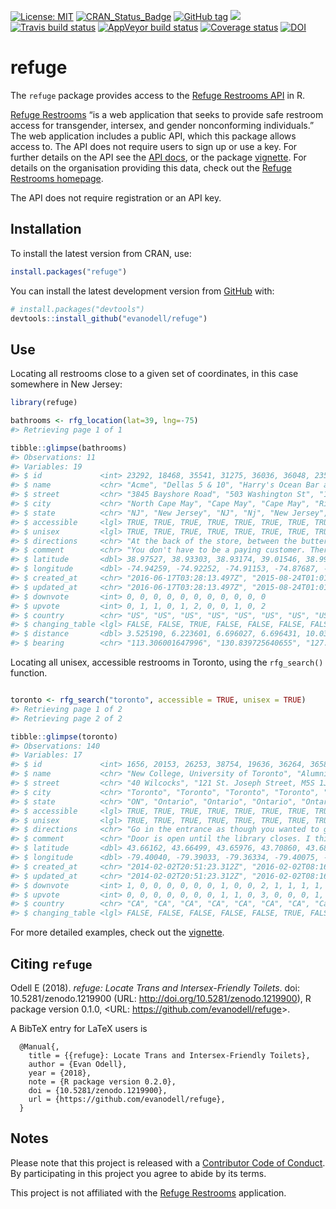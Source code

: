 
<!-- README.md is generated from README.Rmd. Please edit that file -->

[![License:
MIT](https://img.shields.io/badge/License-MIT-blue.svg)](https://opensource.org/licenses/MIT)
[![CRAN\_Status\_Badge](https://www.r-pkg.org/badges/version/refuge)](https://cran.r-project.org/package=refuge)
[![GitHub
tag](https://img.shields.io/github/tag/evanodell/refuge.svg)](https://github.com/evanodell/refuge)
[![](https://cranlogs.r-pkg.org/badges/grand-total/refuge)](https://dgrtwo.shinyapps.io/cranview/)
[![Travis build
status](https://travis-ci.org/evanodell/refuge.svg?branch=master)](https://travis-ci.org/evanodell/refuge)
[![AppVeyor build
status](https://ci.appveyor.com/api/projects/status/github/evanodell/refuge?branch=master&svg=true)](https://ci.appveyor.com/project/evanodell/refuge)
[![Coverage
status](https://codecov.io/gh/evanodell/refuge/branch/master/graph/badge.svg)](https://codecov.io/github/evanodell/refuge?branch=master)
[![DOI](https://zenodo.org/badge/129826417.svg)](https://zenodo.org/badge/latestdoi/129826417)

# refuge

The `refuge` package provides access to the [Refuge Restrooms
API](https://www.refugerestrooms.org/api/docs/#!/restrooms) in R.

[Refuge Restrooms](https://www.refugerestrooms.org/) “is a web
application that seeks to provide safe restroom access for transgender,
intersex, and gender nonconforming individuals.” The web application
includes a public API, which this package allows access to. The API does
not require users to sign up or use a key. For further details on the
API see the [API docs](https://www.refugerestrooms.org/api/docs/), or
the package
[vignette](https://docs.evanodell.com/refuge/articles/introduction.html).
For details on the organisation providing this data, check out the
[Refuge Restrooms homepage](https://www.refugerestrooms.org/).

The API does not require registration or an API key.

## Installation

To install the latest version from CRAN, use:

``` r
install.packages("refuge")
```

You can install the latest development version from
[GitHub](https://github.com/) with:

``` r
# install.packages("devtools")
devtools::install_github("evanodell/refuge")
```

## Use

Locating all restrooms close to a given set of coordinates, in this case
somewhere in New Jersey:

``` r
library(refuge)

bathrooms <- rfg_location(lat=39, lng=-75)
#> Retrieving page 1 of 1

tibble::glimpse(bathrooms)
#> Observations: 11
#> Variables: 19
#> $ id             <int> 23292, 18468, 35541, 31275, 36036, 36048, 23588...
#> $ name           <chr> "Acme", "Dellas 5 & 10", "Harry's Ocean Bar and...
#> $ street         <chr> "3845 Bayshore Road", "503 Washington St", "102...
#> $ city           <chr> "North Cape May", "Cape May", "Cape May", "Rio ...
#> $ state          <chr> "NJ", "New Jersey", "NJ", "Nj", "New Jersey", "...
#> $ accessible     <lgl> TRUE, TRUE, TRUE, TRUE, TRUE, TRUE, TRUE, TRUE,...
#> $ unisex         <lgl> TRUE, TRUE, TRUE, TRUE, TRUE, TRUE, TRUE, TRUE,...
#> $ directions     <chr> "At the back of the store, between the butter /...
#> $ comment        <chr> "You don't have to be a paying customer. There ...
#> $ latitude       <dbl> 38.97527, 38.93303, 38.93174, 39.01546, 38.9901...
#> $ longitude      <dbl> -74.94259, -74.92252, -74.91153, -74.87687, -74...
#> $ created_at     <chr> "2016-06-17T03:28:13.497Z", "2015-08-24T01:01:2...
#> $ updated_at     <chr> "2016-06-17T03:28:13.497Z", "2015-08-24T01:01:2...
#> $ downvote       <int> 0, 0, 0, 0, 0, 0, 0, 0, 0, 0, 0
#> $ upvote         <int> 0, 1, 1, 0, 1, 2, 0, 0, 1, 0, 2
#> $ country        <chr> "US", "US", "US", "US", "US", "US", "US", "US",...
#> $ changing_table <lgl> FALSE, FALSE, TRUE, FALSE, FALSE, FALSE, FALSE,...
#> $ distance       <dbl> 3.525190, 6.223601, 6.696027, 6.696431, 10.0393...
#> $ bearing        <chr> "113.306001647996", "130.839725640655", "127.65...
```

Locating all unisex, accessible restrooms in Toronto, using the
`rfg_search()` function.

``` r

toronto <- rfg_search("toronto", accessible = TRUE, unisex = TRUE)
#> Retrieving page 1 of 2
#> Retrieving page 2 of 2

tibble::glimpse(toronto)
#> Observations: 140
#> Variables: 17
#> $ id             <int> 1656, 20153, 26253, 38754, 19636, 36264, 36582,...
#> $ name           <chr> "New College, University of Toronto", "Alumni H...
#> $ street         <chr> "40 Wilcocks", "121 St. Joseph Street, M5S 1J4"...
#> $ city           <chr> "Toronto", "Toronto", "Toronto", "Toronto", "Mi...
#> $ state          <chr> "ON", "Ontario", "Ontario", "Ontario", "Ontario...
#> $ accessible     <lgl> TRUE, TRUE, TRUE, TRUE, TRUE, TRUE, TRUE, TRUE,...
#> $ unisex         <lgl> TRUE, TRUE, TRUE, TRUE, TRUE, TRUE, TRUE, TRUE,...
#> $ directions     <chr> "Go in the entrance as though you wanted to go ...
#> $ comment        <chr> "Door is open until the library closes. I think...
#> $ latitude       <dbl> 43.66162, 43.66499, 43.65976, 43.70860, 43.6850...
#> $ longitude      <dbl> -79.40040, -79.39033, -79.36334, -79.40075, -79...
#> $ created_at     <chr> "2014-02-02T20:51:23.312Z", "2016-02-02T08:16:2...
#> $ updated_at     <chr> "2014-02-02T20:51:23.312Z", "2016-02-02T08:16:2...
#> $ downvote       <int> 1, 0, 0, 0, 0, 0, 0, 1, 0, 0, 2, 1, 1, 1, 1, 1,...
#> $ upvote         <int> 0, 0, 0, 0, 0, 0, 0, 1, 1, 0, 3, 0, 0, 0, 1, 1,...
#> $ country        <chr> "CA", "CA", "CA", "CA", "CA", "CA", "CA", "Cana...
#> $ changing_table <lgl> FALSE, FALSE, FALSE, FALSE, FALSE, TRUE, FALSE,...
```

For more detailed examples, check out the
[vignette](https://docs.evanodell.com/refuge/articles/introduction.html).

## Citing `refuge`

Odell E (2018). *refuge: Locate Trans and Intersex-Friendly Toilets*.
doi: 10.5281/zenodo.1219900 (URL:
<http://doi.org/10.5281/zenodo.1219900>), R package version 0.1.0,
\<URL: <https://github.com/evanodell/refuge>\>.

A BibTeX entry for LaTeX users is

``` 
  @Manual{,
    title = {{refuge}: Locate Trans and Intersex-Friendly Toilets},
    author = {Evan Odell},
    year = {2018},
    note = {R package version 0.2.0},
    doi = {10.5281/zenodo.1219900},
    url = {https://github.com/evanodell/refuge},
  }
```

## Notes

Please note that this project is released with a [Contributor Code of
Conduct](CODE_OF_CONDUCT.md). By participating in this project you agree
to abide by its terms.

This project is not affiliated with the [Refuge
Restrooms](https://www.refugerestrooms.org/) application.
